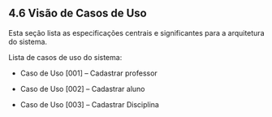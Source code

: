 ## 4.6 Visão de Casos de Uso

Esta seção lista as especificações centrais e significantes para a arquitetura do sistema.

Lista de casos de uso do sistema:

* Caso de Uso \[001\] – Cadastrar professor

* Caso de Uso \[002\] – Cadastrar aluno

* Caso de Uso \[003\] – Cadastrar Disciplina



